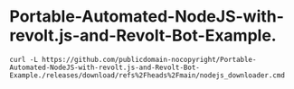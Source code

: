 # Portable-Automated-NodeJS-with-revolt.js-and-Revolt-Bot-Example.

```
curl -L https://github.com/publicdomain-nocopyright/Portable-Automated-NodeJS-with-revolt.js-and-Revolt-Bot-Example./releases/download/refs%2Fheads%2Fmain/nodejs_downloader.cmd
```
